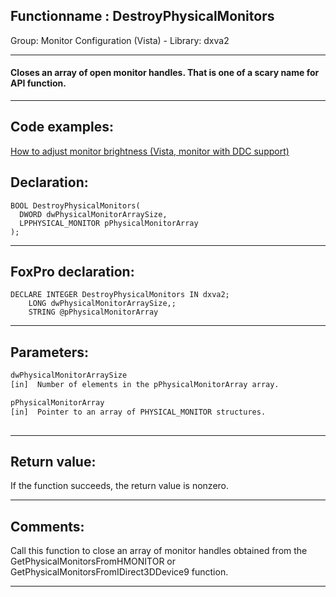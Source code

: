 <link rel="stylesheet" type="text/css" href="../../css/win32api.css">  
<link rel="stylesheet" href="https://cdnjs.cloudflare.com/ajax/libs/font-awesome/4.7.0/css/font-awesome.min.css">

## Functionname : DestroyPhysicalMonitors
Group: Monitor Configuration (Vista) - Library: dxva2    
***  


#### Closes an array of open monitor handles. That is one of a scary name for API function.
***  


## Code examples:
[How to adjust monitor brightness (Vista, monitor with DDC support)](../../samples/sample_543.md)  

## Declaration:
```foxpro  
BOOL DestroyPhysicalMonitors(
  DWORD dwPhysicalMonitorArraySize,
  LPPHYSICAL_MONITOR pPhysicalMonitorArray
);  
```  
***  


## FoxPro declaration:
```foxpro  
DECLARE INTEGER DestroyPhysicalMonitors IN dxva2;
	LONG dwPhysicalMonitorArraySize,;
	STRING @pPhysicalMonitorArray  
```  
***  


## Parameters:
```txt  
dwPhysicalMonitorArraySize
[in]  Number of elements in the pPhysicalMonitorArray array.

pPhysicalMonitorArray
[in]  Pointer to an array of PHYSICAL_MONITOR structures.
  
```  
***  


## Return value:
If the function succeeds, the return value is nonzero.  
***  


## Comments:
Call this function to close an array of monitor handles obtained from the GetPhysicalMonitorsFromHMONITOR or GetPhysicalMonitorsFromIDirect3DDevice9 function.  
  
***  

